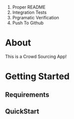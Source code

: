 1. Proper README 
2. Integration Tests
3. Prgramatic Verification
4. Push To Github


# About

This is a Crowd Sourcing App!


# Getting Started


## Requirements


## QuickStart
